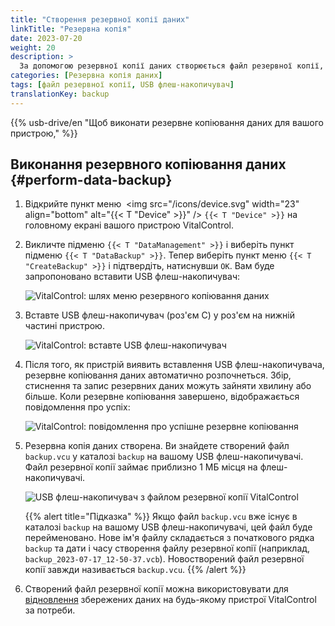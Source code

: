```yaml
---
title: "Створення резервної копії даних"
linkTitle: "Резервна копія"
date: 2023-07-20
weight: 20
description: >
  За допомогою резервної копії даних створюється файл резервної копії, який містить усі дані, збережені на пристрої VitalControl.
categories: [Резервна копія даних]
tags: [файл резервної копії, USB флеш-накопичувач]
translationKey: backup
---
```

{{% usb-drive/en "Щоб виконати резервне копіювання даних для вашого пристрою," %}}

## Виконання резервного копіювання даних {#perform-data-backup}

1. Відкрийте пункт меню &nbsp;<img src="/icons/device.svg" width="23" align="bottom" alt="{{< T "Device" >}}" /> `{{< T "Device" >}}` на головному екрані вашого пристрою VitalControl.

2. Викличте підменю `{{< T "DataManagement" >}}` і виберіть пункт підменю `{{< T "DataBackup" >}}`. Тепер виберіть пункт меню `{{< T "CreateBackup" >}}` і підтвердіть, натиснувши `OK`. Вам буде запропоновано вставити USB флеш-накопичувач:

   ![VitalControl: шлях меню резервного копіювання даних](../images/backup.png "Виклик резервного копіювання даних")

3. Вставте USB флеш-накопичувач (роз'єм C) у роз'єм на нижній частині пристрою.

   ![VitalControl: вставте USB флеш-накопичувач](/images/firmware/update/plug-in-dual-usb-stick.svg "Вставте USB флеш-накопичувач")

4. Після того, як пристрій виявить вставлення USB флеш-накопичувача, резервне копіювання даних автоматично розпочнеться. Збір, стиснення та запис резервних даних можуть зайняти хвилину або більше. Коли резервне копіювання завершено, відображається повідомлення про успіх:

   ![VitalControl: повідомлення про успішне резервне копіювання](../images/backup-done.png "Успішне резервне копіювання даних")

5. Резервна копія даних створена. Ви знайдете створений файл `backup.vcu` у каталозі `backup` на вашому USB флеш-накопичувачі. Файл резервної копії займає приблизно 1 МБ місця на флеш-накопичувачі.

   ![USB флеш-накопичувач з файлом резервної копії VitalControl](../images/backup-file.png "USB флеш-накопичувач з файлом резервної копії")

   {{% alert title="Підказка" %}}
  Якщо файл `backup.vcu` вже існує в каталозі `backup` на вашому USB флеш-накопичувачі, цей файл буде перейменовано. Нове ім'я файлу складається з початкового рядка `backup` та дати і часу створення файлу резервної копії (наприклад, `backup_2023-07-17_12-50-37.vcb`). Новостворений файл резервної копії завжди називається `backup.vcu`.
    {{% /alert %}}


6. Створений файл резервної копії можна використовувати для [відновлення](../restore) збережених даних на будь-якому пристрої VitalControl за потреби.
